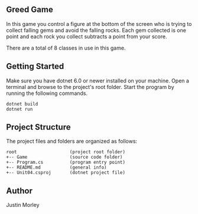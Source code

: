 ## Greed Game

In this game you control a figure at the bottom of the screen who is trying to collect falling gems and avoid the falling rocks.
Each gem collected is one point and each rock you collect subtracts a point from your score.

There are a total of 8 classes in use in this game.

## Getting Started
Make sure you have dotnet 6.0 or newer installed on your machine. Open 
a terminal and browse to the project's root folder. Start the program 
by running the following commands.
```
dotnet build
dotnet run 
```
## Project Structure
The project files and folders are organized as follows:
```
root                    (project root folder)
+-- Game                (source code folder)
+-- Program.cs          (program entry point)    
+-- README.md           (general info)
+-- Unit04.csproj       (dotnet project file)
```
## Author
Justin Morley
